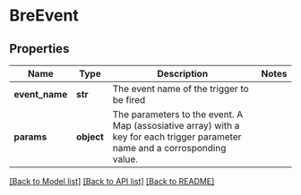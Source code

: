 # BreEvent

## Properties
Name | Type | Description | Notes
------------ | ------------- | ------------- | -------------
**event_name** | **str** | The event name of the trigger to be fired | 
**params** | **object** | The parameters to the event. A Map (assosiative array) with a key for each trigger parameter name and a corrosponding value. | 

[[Back to Model list]](../README.md#documentation-for-models) [[Back to API list]](../README.md#documentation-for-api-endpoints) [[Back to README]](../README.md)


